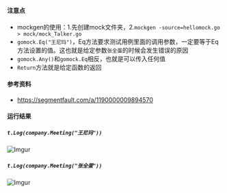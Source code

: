 ###

#### 注意点
 - mockgen的使用：1.先创建mock文件夹，2.`mockgen -source=hellomock.go > mock/mock_Talker.go`
 - `gomock.Eq("王尼玛")`，Eq方法要求测试用例里面的调用参数，一定要等于Eq方法设置的值。这也就是给定参数`张全蛋`的时候会发生错误的原因
 - `gomock.Any()`和`gomock.Eq`相反，也就是可以传入任何值
 - `Return`方法就是给定函数的返回

#### 参考资料
 - https://segmentfault.com/a/1190000009894570

#### 运行结果
##### `t.Log(company.Meeting("王尼玛"))`
![Imgur](https://i.imgur.com/HD7YcO9.png)

##### `t.Log(company.Meeting("张全蛋"))`
![Imgur](https://i.imgur.com/gT4LGY2.png)
